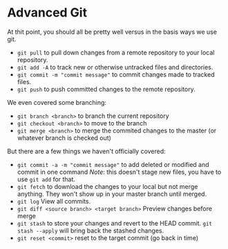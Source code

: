 # Advanced Git

At thit point, you should all be pretty well versus in the basis ways we use git.

- `git pull` to pull down changes from a remote repository to your local repository.
- `git add -A` to track new or otherwise untracked files and directories.
- `git commit -m "commit message"` to commit changes made to tracked files.
- `git push` to push committed changes to the remote repository.

We even covered some branching:

- `git branch <branch>` to branch the current repository
- `git checkout <branch>` to move to the branch
- `git merge <branch>` to merge the commited changes to the master (or whatever branch is checked out)

But there are a few things we haven't officially covered:

- `git commit -a -m "commit message"` to add deleted or modified and commit in one command _Note_: this doesn't stage new files, you have to use `git add` for that.
- `git fetch` to download the changes to your local but not merge anything. They won't show up in your master branch until merged.
- `git log` View all commits.
- `git diff <source branch> <target branch>` Preview changes before merge
- `git stash` to store your changes and revert to the HEAD commit. `git stash --apply` will bring back the stashed changes.
- `git reset <commit>` reset to the target commit (go back in time)

